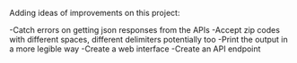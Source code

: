 Adding ideas of improvements on this project: 

-Catch errors on getting json responses from the APIs
-Accept zip codes with different spaces, different delimiters potentially too
-Print the output in a more legible way
-Create a web interface
-Create an API endpoint